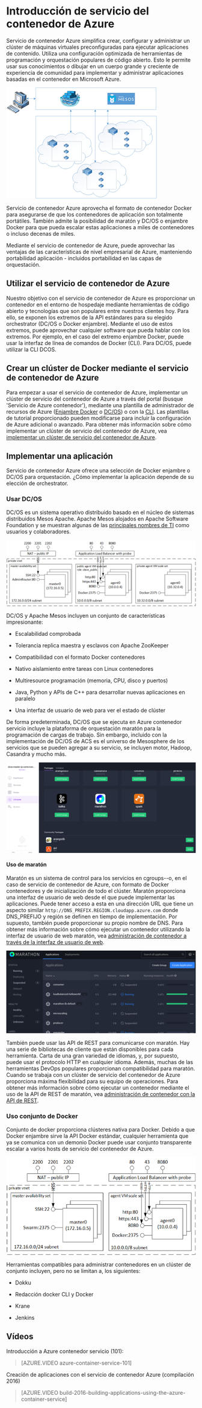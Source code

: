 <properties
   pageTitle="Introducción de servicio del contenedor de Azure | Microsoft Azure"
   description="Servicio de contenedor Azure ofrece una manera para simplificar la creación, configuración y administración de un clúster de máquinas virtuales preconfiguradas para ejecutar aplicaciones de contenido."
   services="container-service"
   documentationCenter=""
   authors="rgardler"
   manager="timlt"
   editor=""
   tags="acs, azure-container-service"
   keywords="Docker, contenedores, Micro-services, Mesos, Azure"/>

<tags
   ms.service="container-service"
   ms.devlang="na"
   ms.topic="article"
   ms.tgt_pltfrm="na"
   ms.workload="na"
   ms.date="09/13/2016"
   ms.author="rogardle"/>

# <a name="azure-container-service-introduction"></a>Introducción de servicio del contenedor de Azure

Servicio de contenedor Azure simplifica crear, configurar y administrar un clúster de máquinas virtuales preconfiguradas para ejecutar aplicaciones de contenido. Utiliza una configuración optimizada de herramientas de programación y orquestación populares de código abierto. Esto le permite usar sus conocimientos o dibujar en un cuerpo grande y creciente de experiencia de comunidad para implementar y administrar aplicaciones basadas en el contenedor en Microsoft Azure.


![Servicio de contenedor Azure proporciona un medio para administrar las aplicaciones de contenido en varios hosts en Azure.](./media/acs-intro/acs-cluster.png)


Servicio de contenedor Azure aprovecha el formato de contenedor Docker para asegurarse de que los contenedores de aplicación son totalmente portátiles. También admite la posibilidad de maratón y DC/OS o enjambre Docker para que pueda escalar estas aplicaciones a miles de contenedores o incluso decenas de miles.

Mediante el servicio de contenedor de Azure, puede aprovechar las ventajas de las características de nivel empresarial de Azure, manteniendo portabilidad aplicación - incluidos portabilidad en las capas de orquestación.

<a name="using-azure-container-service"></a>Utilizar el servicio de contenedor de Azure
-----------------------------

Nuestro objetivo con el servicio de contenedor de Azure es proporcionar un contenedor en el entorno de hospedaje mediante herramientas de código abierto y tecnologías que son populares entre nuestros clientes hoy. Para ello, se exponen los extremos de la API estándares para su elegido orchestrator (DC/OS o Docker enjambre). Mediante el uso de estos extremos, puede aprovechar cualquier software que pueda hablar con los extremos. Por ejemplo, en el caso del extremo enjambre Docker, puede usar la interfaz de línea de comandos de Docker (CLI). Para DC/OS, puede utilizar la CLI DCOS.

<a name="creating-a-docker-cluster-by-using-azure-container-service"></a>Crear un clúster de Docker mediante el servicio de contenedor de Azure
-------------------------------------------------------

Para empezar a usar el servicio de contenedor de Azure, implementar un clúster de servicio del contenedor de Azure a través del portal (busque 'Servicio de Azure contenedor'), mediante una plantilla de administrador de recursos de Azure ([Enjambre Docker](https://github.com/Azure/azure-quickstart-templates/tree/master/101-acs-swarm) o [DC/OS](https://github.com/Azure/azure-quickstart-templates/tree/master/101-acs-dcos)) o con la [CLI](/documentation/articles/xplat-cli-install/). Las plantillas de tutorial proporcionado pueden modificarse para incluir la configuración de Azure adicional o avanzado. Para obtener más información sobre cómo implementar un clúster de servicio del contenedor de Azure, vea [implementar un clúster de servicio del contenedor de Azure](container-service-deployment.md).

<a name="deploying-an-application"></a>Implementar una aplicación
------------------------

Servicio de contenedor Azure ofrece una selección de Docker enjambre o DC/OS para orquestación. ¿Cómo implementar la aplicación depende de su elección de orchestrator.

### <a name="using-dcos"></a>Usar DC/OS

DC/OS es un sistema operativo distribuido basado en el núcleo de sistemas distribuidos Mesos Apache. Apache Mesos alojados en Apache Software Foundation y se muestran algunas de las [principales nombres de TI](http://mesos.apache.org/documentation/latest/powered-by-mesos/) como usuarios y colaboradores.

![Servicio de Azure contenedor configurado para el conjunto con agentes y patrones.](media/acs-intro/dcos.png)

DC/OS y Apache Mesos incluyen un conjunto de características impresionante:

-   Escalabilidad comprobada

-   Tolerancia replica maestra y esclavos con Apache ZooKeeper

-   Compatibilidad con el formato Docker contenedores

-   Nativo aislamiento entre tareas con Linux contenedores

-   Multiresource programación (memoria, CPU, disco y puertos)

-   Java, Python y APIs de C++ para desarrollar nuevas aplicaciones en paralelo

-   Una interfaz de usuario de web para ver el estado de clúster

De forma predeterminada, DC/OS que se ejecuta en Azure contenedor servicio incluye la plataforma de orquestación maratón para la programación de cargas de trabajo. Sin embargo, incluido con la implementación de DC/OS de ACS es el universo de Mesosphere de los servicios que se pueden agregar a su servicio, se incluyen motor, Hadoop, Casandra y mucho más.

![DC/OS universo de servicio del contenedor de Azure](media/dcos/universe.png)

#### <a name="using-marathon"></a>Uso de maratón

Maratón es un sistema de control para los servicios en cgroups--o, en el caso de servicio de contenedor de Azure, con formato de Docker contenedores y de inicialización de todo el clúster. Maratón proporciona una interfaz de usuario de web desde el que puede implementar las aplicaciones. Puede tener acceso a esta en una dirección URL que tiene un aspecto similar `http://DNS_PREFIX.REGION.cloudapp.azure.com` donde DNS\_PREFIJO y región se definen en tiempo de implementación. Por supuesto, también puede proporcionar su propio nombre de DNS. Para obtener más información sobre cómo ejecutar un contenedor utilizando la interfaz de usuario de web maratón, vea [administración de contenedor a través de la interfaz de usuario de web](container-service-mesos-marathon-ui.md).

![Lista de aplicaciones de maratón](media/dcos/marathon-applications-list.png)

También puede usar las API de REST para comunicarse con maratón. Hay una serie de bibliotecas de cliente que están disponibles para cada herramienta. Carta de una gran variedad de idiomas, y, por supuesto, puede usar el protocolo HTTP en cualquier idioma. Además, muchas de las herramientas DevOps populares proporcionan compatibilidad para maratón. Cuando se trabaja con un clúster de servicio del contenedor de Azure proporciona máxima flexibilidad para su equipo de operaciones. Para obtener más información sobre cómo ejecutar un contenedor mediante el uso de la API de REST de maratón, vea [administración de contenedor con la API de REST](container-service-mesos-marathon-rest.md).

### <a name="using-docker-swarm"></a>Uso conjunto de Docker

Conjunto de docker proporciona clústeres nativa para Docker. Debido a que Docker enjambre sirve la API Docker estándar, cualquier herramienta que ya se comunica con un demonio Docker puede usar conjunto transparente escalar a varios hosts de servicio del contenedor de Azure.

![Servicio de Azure contenedor configurado para utilizar DC/OS--con jumpbox, agentes y patrones.](media/acs-intro/acs-swarm2.png)

Herramientas compatibles para administrar contenedores en un clúster de conjunto incluyen, pero no se limitan a, los siguientes:

-   Dokku

-   Redacción docker CLI y Docker

-   Krane

-   Jenkins

<a name="videos"></a>Vídeos
------

Introducción a Azure contenedor servicio (101):  

> [AZURE.VIDEO azure-container-service-101]

Creación de aplicaciones con el servicio de contenedor Azure (compilación 2016)

> [AZURE.VIDEO build-2016-building-applications-using-the-azure-container-service]
